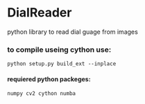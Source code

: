# DialReader
python library to read dial guage from images

### to compile useing cython use:
`python setup.py build_ext --inplace`
#### requiered python packeges:
`numpy cv2 cython numba`
